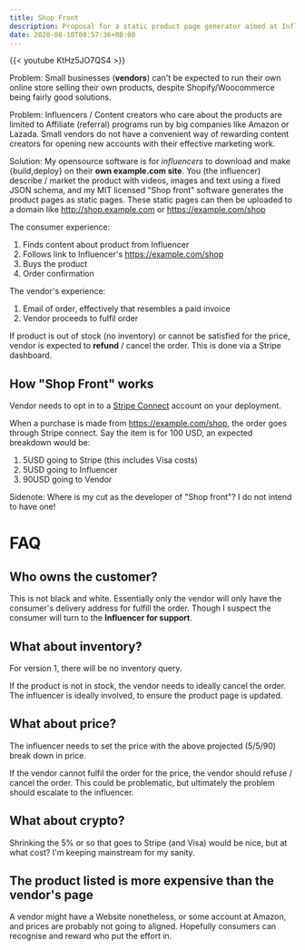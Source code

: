```yaml
---
title: Shop Front
description: Proposal for a static product page generator aimed at Influencers and small business vendors without online presences
date: 2020-08-10T08:57:36+08:00
---
```


{{< youtube KtHz5JO7QS4 >}}

Problem: Small businesses (**vendors**) can't be expected to run their own online
store selling their own products, despite Shopify/Woocommerce being fairly good
solutions.

Problem: Influencers / Content creators who care about the products are limited
to Affiliate (referral) programs run by big companies like Amazon or Lazada.
Small vendors do not have a convenient way of rewarding content creators for
opening new accounts with their effective marketing work.

Solution: My opensource software is for _influencers_ to download and make
{build,deploy} on their **own example.com site**. You (the influencer) describe
/ market the product with videos, images and text using a fixed JSON schema,
and my MIT licensed "Shop front" software generates the product pages as static
pages.  These static pages can then be uploaded to a domain like
http://shop.example.com or https://example.com/shop

The consumer experience:

1. Finds content about product from Influencer
2. Follows link to Influencer's https://example.com/shop
3. Buys the product
4. Order confirmation

The vendor's experience:

1. Email of order, effectively that resembles a paid invoice
2. Vendor proceeds to fulfil order

If product is out of stock (no inventory) or cannot be satisfied for the price,
vendor is expected to **refund** / cancel the order. This is done via a Stripe
dashboard.

## How "Shop Front" works

Vendor needs to opt in to a [Stripe Connect](https://stripe.com/en-sg/connect)
account on your deployment.

When a purchase is made from https://example.com/shop, the order goes through
Stripe connect. Say the item is for 100 USD, an expected breakdown would be:

1. 5USD going to Stripe (this includes Visa costs)
2. 5USD going to Influencer
3. 90USD going to Vendor

Sidenote: Where is my cut as the developer of "Shop front"? I do not intend to have one!

# FAQ

## Who owns the customer?

This is not black and white. Essentially only the vendor will only have the
consumer's delivery address for fulfill the order. Though I suspect the
consumer will turn to the **Influencer for support**.

## What about inventory?

For version 1, there will be no inventory query.

If the product is not in stock, the vendor needs to ideally cancel the order.
The influencer is ideally involved, to ensure the product page is updated.

## What about price?

The influencer needs to set the price with the above projected (5/5/90) break
down in price.

If the vendor cannot fulfil the order for the price, the vendor should refuse /
cancel the order. This could be problematic, but ultimately the problem should
escalate to the influencer.

## What about crypto?

Shrinking the 5% or so that goes to Stripe (and Visa) would be nice, but at
what cost? I'm keeping mainstream for my sanity.

## The product listed is more expensive than the vendor's page

A vendor might have a Website nonetheless, or some account at Amazon, and
prices are probably not going to aligned. Hopefully consumers can recognise and
reward who put the effort in.
